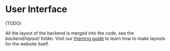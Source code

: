 # User Interface

(TODO)

All the layout of the backend is merged into the code, see the *backend/layout/* folder. Visit our [theming guide](../theming-guide) to learn how to make layouts for the website itself.